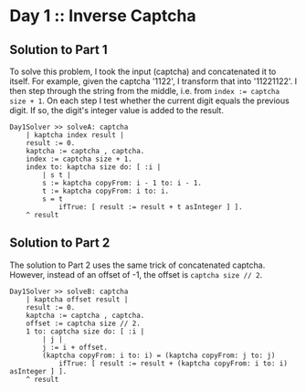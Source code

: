 # Day 1 :: Inverse Captcha

## Solution to Part 1

To solve this problem, I took the input (captcha) and concatenated it to
itself.  For example, given the captcha '1122', I transform that into
'11221122'.  I then step through the string from the middle, i.e. from `index
:= captcha size + 1`.  On each step I test whether the current digit equals the
previous digit.  If so, the digit's integer value is added to the result.

```smalltalk
Day1Solver >> solveA: captcha
	| kaptcha index result |
	result := 0.
	kaptcha := captcha , captcha.
	index := captcha size + 1.
	index to: kaptcha size do: [ :i | 
		| s t |
		s := kaptcha copyFrom: i - 1 to: i - 1.
		t := kaptcha copyFrom: i to: i.
		s = t
			ifTrue: [ result := result + t asInteger ] ].
	^ result
```

## Solution to Part 2

The solution to Part 2 uses the same trick of concatenated captcha.  However,
instead of an offset of -1, the offset is `captcha size // 2`.

```smalltalk
Day1Solver >> solveB: captcha
	| kaptcha offset result |
	result := 0.
	kaptcha := captcha , captcha.
	offset := captcha size // 2.
	1 to: captcha size do: [ :i | 
		| j |
		j := i + offset.
		(kaptcha copyFrom: i to: i) = (kaptcha copyFrom: j to: j)
			ifTrue: [ result := result + (kaptcha copyFrom: i to: i) asInteger ] ].
	^ result
```
